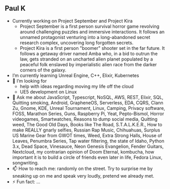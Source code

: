 ## Paul K

- Currently working on Project September and Project Kira
  - Project September is a first person survival horror game revolving around challenging puzzles and immersive interactions. It follows an unnamed protagonist venturing into a long-abandoned secret research complex, uncovering long forgotten secrets.
  - Project Kira is a first person "boomer" shooter set in the far future. It follows a getaway driver named Amba who, in a bid to outrun the law, gets stranded on an uncharted alien planet populated by a peaceful folk enslaved by imperialistic alien race from the darker corners of the galaxy. 
- I’m currently learning Unreal Engine, C++, Elixir, Kubernetes
- 🤔 I’m looking for
  - help with ideas regarding moving my life off the cloud
  - UE5 development on Linux
- 💬 Ask me about JavaScript, Typescript, NoSQL, AWS, REST, Elixir, SQL, Quitting smoking, Android, GrapheneOS, Serverless, EDA, CQRS, Clann Zu, Gnome, KDE, Unreal Tournament, Linux, Camping, Privacy software, FOSS, Marathon Series, Guns, Raspberry Pi, Yeat, Pepto-Bismol, Horror videogames, Smartwatches, Reasons to dump social media, Quitting weed, The Good Old Days, Books like The Road, S.T.A.L.K.E.R., How to make REALLY gnarly selfies, Russian Rap Music, Chihuahuas, Surplus US Marine Gear from GWOT times, Weed, Extra Strong Halls, House of Leaves, Penumbra Series, Tap water filtering, the state of Idaho, Python 3.x, Dead Space, Vinesauce, Neon Genesis Evangelion, Fender Guitars, Nextcloud, my contrarian opinion of Doom Eternal, kombucha, how important it is to build a circle of friends even later in life, Fedora Linux, songwriting.
- 📫 How to reach me: randomly on the street. Try to surprise me by sneaking up on me and speak very loudly, pretend we already met.
- ⚡ Fun fact: ...
